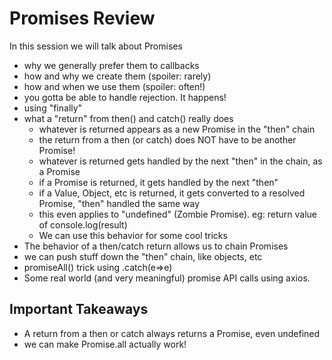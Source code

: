 # Promises Review

In this session we will talk about Promises
- why we generally prefer them to callbacks
- how and why we create them (spoiler: rarely)
- how and when we use them (spoiler: often!)
- you gotta be able to handle rejection. It happens!
- using "finally"
- what a "return" from then() and catch() really does
  - whatever is returned appears as a new Promise in the "then" chain
  - the return from a then (or catch) does NOT have to be another Promise!
  - whatever is returned gets handled by the next "then" in the chain, as a Promise
  - if a Promise is returned, it gets handled by the next "then"
  - if a Value, Object, etc is returned, it gets converted to a resolved Promise, "then" handled the same way
  - this even applies to "undefined" (Zombie Promise). eg: return value of console.log(result)
  - We can use this behavior for some cool tricks
- The behavior of a then/catch return allows us to chain Promises
- we can push stuff down the "then" chain,  like objects, etc
- promiseAll() trick using .catch(e=>e)
- Some real world (and very meaningful) promise API calls using axios.

## Important Takeaways
- A return from a then or catch always returns a Promise, even undefined
- we can make Promise.all actually work!

 

